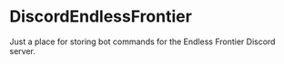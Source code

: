 # DiscordEndlessFrontier
Just a place for storing bot commands for the Endless Frontier Discord server.
